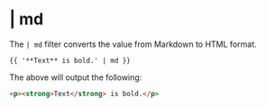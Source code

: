 # | md

The `| md` filter converts the value from Markdown to HTML format.

```twig
{{ '**Text** is bold.' | md }}
```

The above will output the following:

```html
<p><strong>Text</strong> is bold.</p>
```
